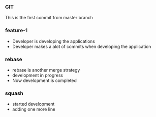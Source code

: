 ### GIT
This is the first commit from master branch

### feature-1
* Developer is developing the applications
* Developer makes a alot of commits when developing the application

### rebase
* rebase is another merge strategy
* development in progress
* Now development is completed

### squash
* started development
* adding one more line
